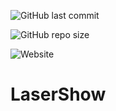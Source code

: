 ![GitHub last commit](https://img.shields.io/github/last-commit/oje-edu/js_lasershow)

![GitHub repo size](https://img.shields.io/github/repo-size/oje-edu/js_lasershow)

![Website](https://img.shields.io/website?down_color=red&down_message=offline&style=plastic&up_color=lime&up_message=online&url=https%3A%2F%2F<website>)

# LaserShow